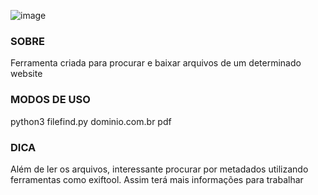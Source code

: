   ![image](https://github.com/Derivedhen/FILE-FIND/assets/105069842/72d9ed02-0296-4f73-a83b-1f23f9ced113)

### SOBRE
Ferramenta criada para procurar e baixar arquivos de um determinado website


### MODOS DE USO
python3 filefind.py dominio.com.br pdf


### DICA
Além de ler os arquivos, interessante procurar por metadados utilizando ferramentas como exiftool. Assim terá mais informações para trabalhar
